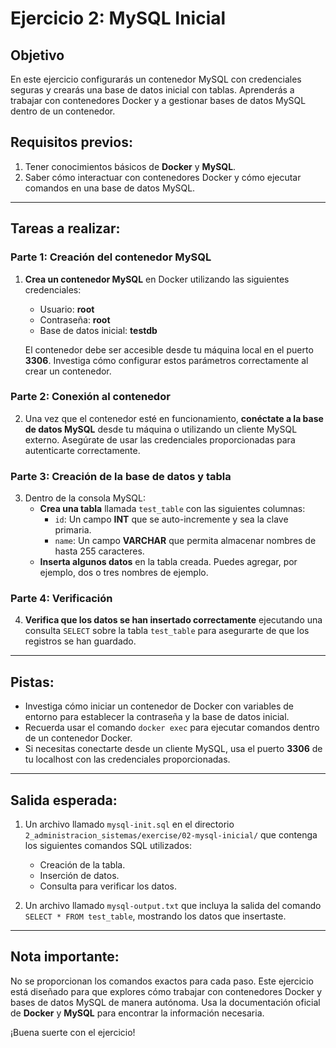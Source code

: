# Ejercicio 2: MySQL Inicial

## Objetivo
En este ejercicio configurarás un contenedor MySQL con credenciales seguras y crearás una base de datos inicial con tablas. Aprenderás a trabajar con contenedores Docker y a gestionar bases de datos MySQL dentro de un contenedor.

## Requisitos previos:
1. Tener conocimientos básicos de **Docker** y **MySQL**.
2. Saber cómo interactuar con contenedores Docker y cómo ejecutar comandos en una base de datos MySQL.

---

## Tareas a realizar:

### Parte 1: Creación del contenedor MySQL
1. **Crea un contenedor MySQL** en Docker utilizando las siguientes credenciales:
   - Usuario: **root**
   - Contraseña: **root**
   - Base de datos inicial: **testdb**

   El contenedor debe ser accesible desde tu máquina local en el puerto **3306**. Investiga cómo configurar estos parámetros correctamente al crear un contenedor.

### Parte 2: Conexión al contenedor
2. Una vez que el contenedor esté en funcionamiento, **conéctate a la base de datos MySQL** desde tu máquina o utilizando un cliente MySQL externo. Asegúrate de usar las credenciales proporcionadas para autenticarte correctamente.

### Parte 3: Creación de la base de datos y tabla
3. Dentro de la consola MySQL:
   - **Crea una tabla** llamada `test_table` con las siguientes columnas:
     - `id`: Un campo **INT** que se auto-incremente y sea la clave primaria.
     - `name`: Un campo **VARCHAR** que permita almacenar nombres de hasta 255 caracteres.
   - **Inserta algunos datos** en la tabla creada. Puedes agregar, por ejemplo, dos o tres nombres de ejemplo.

### Parte 4: Verificación
4. **Verifica que los datos se han insertado correctamente** ejecutando una consulta `SELECT` sobre la tabla `test_table` para asegurarte de que los registros se han guardado.

---

## Pistas:
- Investiga cómo iniciar un contenedor de Docker con variables de entorno para establecer la contraseña y la base de datos inicial.
- Recuerda usar el comando `docker exec` para ejecutar comandos dentro de un contenedor Docker.
- Si necesitas conectarte desde un cliente MySQL, usa el puerto **3306** de tu localhost con las credenciales proporcionadas.

---

## Salida esperada:
1. Un archivo llamado `mysql-init.sql` en el directorio `2_administracion_sistemas/exercise/02-mysql-inicial/` que contenga los siguientes comandos SQL utilizados:
   - Creación de la tabla.
   - Inserción de datos.
   - Consulta para verificar los datos.
   
2. Un archivo llamado `mysql-output.txt` que incluya la salida del comando `SELECT * FROM test_table`, mostrando los datos que insertaste.

---

## Nota importante:
No se proporcionan los comandos exactos para cada paso. Este ejercicio está diseñado para que explores cómo trabajar con contenedores Docker y bases de datos MySQL de manera autónoma. Usa la documentación oficial de **Docker** y **MySQL** para encontrar la información necesaria.

¡Buena suerte con el ejercicio!

